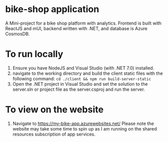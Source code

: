 # bike-shop application
A Mini-project for a bike shop platform with analytics. Frontend is built with ReactJS and mUI, backend written with .NET, and database is Azure CosmosDB. 

# To run locally
1. Ensure you have NodeJS and Visual Studio (with .NET 7.0) installed.
2. navigate to the working directory and build the client static files with the following command: `cd ./client && npm run build-server-static`
3. Open the .NET project in Visual Studio and set the solution to the server.sln or project file as the server.csproj and run the server.

# To view on the website
1. Navigate to https://my-bike-app.azurewebsites.net/
Please note the website may take some time to spin up as I am running on the shared resources subscription of app services.
